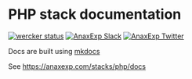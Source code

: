 # PHP stack documentation

[![wercker status](https://app.wercker.com/status/d29ff22ed16a866b666c109261f3173e/s/master "wercker status")](https://app.wercker.com/project/byKey/d29ff22ed16a866b666c109261f3173e)
[![AnaxExp Slack](http://slack.anaxexp.com/badge.svg)](http://slack.anaxexp.com)
[![AnaxExp Twitter](https://img.shields.io/twitter/follow/anaxexphq.svg?style=social&label=Follow)](https://twitter.com/anaxexphq)

Docs are built using [mkdocs](http://www.mkdocs.org)

See https://anaxexp.com/stacks/php/docs